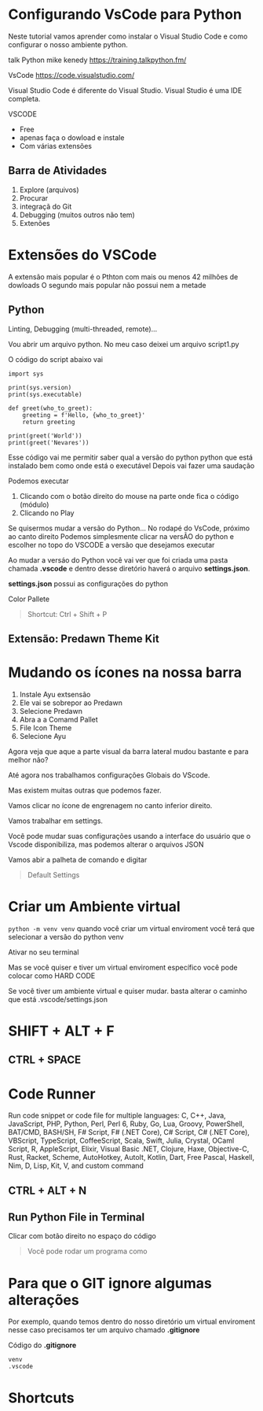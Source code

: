 # Configurando VsCode para Python
Neste tutorial vamos aprender como instalar o Visual Studio Code e como configurar o nosso ambiente python.

talk Python mike kenedy
https://training.talkpython.fm/

VsCode
https://code.visualstudio.com/

Visual Studio Code é diferente do Visual Studio.
Visual Studio é uma IDE completa.

VSCODE 
- Free
- apenas faça o dowload e instale
- Com várias extensões




## Barra de Atividades
1. Explore (arquivos)
2. Procurar 
3. integraçã do Git
4. Debugging (muitos outros não tem)
5. Extenões 

# Extensões do VSCode
A extensão mais popular é o Pthton com mais ou menos 42 milhões de dowloads
O segundo mais popular não possui nem a metade

## Python
Linting, Debugging (multi-threaded, remote)...

Vou abrir um arquivo python.
No meu caso deixei um arquivo script1.py

O código do script abaixo vai
````
import sys

print(sys.version)
print(sys.executable)

def greet(who_to_greet):
    greeting = f'Hello, {who_to_greet}'
    return greeting

print(greet('World'))
print(greet('Nevares'))
````

Esse código vai me permitir saber qual a versão do python python que está instalado bem como onde está o executável
Depois vai fazer uma saudação 

Podemos executar
1. Clicando com o botão direito do mouse na parte onde fica o código (módulo)
2. Clicando no Play



Se quisermos mudar a versão do Python... 
No rodapé do VsCode, próximo ao canto direito
Podemos simplesmente clicar na versÃO do python e escolher no topo do VSCODE a versão que desejamos executar

Ao mudar a versáo do Python você vai ver que foi criada uma pasta chamada __.vscode__ e dentro desse diretório haverá o arquivo __settings.json__.

__settings.json__ possui as configurações do python


Color Pallete
> Shortcut: Ctrl  + Shift + P

## Extensão: Predawn Theme Kit

# Mudando os ícones na nossa barra 
1. Instale Ayu extsensão
2. Ele vai se sobrepor ao Predawn
3. Selecione Predawn
4. Abra a a Comamd Pallet
5. File Icon Theme
6. Selecione Ayu

Agora veja que aque a parte visual da barra lateral mudou bastante e para melhor não?


Até agora nos trabalhamos configurações Globais do VScode.

Mas existem muitas outras que podemos fazer.

Vamos clicar no ícone de engrenagem no canto inferior direito.

Vamos trabalhar em settings.

Você pode mudar suas configurações usando a interface do usuário que o Vscode disponibiliza, mas podemos alterar o arquivos JSON

Vamos abir a palheta de comando e digitar
>Default Settings


# Criar um Ambiente virtual
```python -m venv venv```
quando você criar um virtual enviroment você terá que selecionar a versão do python venv

Ativar no seu terminal

Mas se você quiser e tiver um virtual enviroment específico você pode colocar como HARD CODE

Se você tiver um ambiente virtual e quiser mudar. basta alterar o caminho que está .vscode/settings.json


# SHIFT + ALT + F

## CTRL + SPACE

# Code Runner
Run code snippet or code file for multiple languages: C, C++, Java, JavaScript, PHP, Python, Perl, Perl 6, Ruby, Go, Lua, Groovy, PowerShell, BAT/CMD, BASH/SH, F# Script, F# (.NET Core), C# Script, C# (.NET Core), VBScript, TypeScript, CoffeeScript, Scala, Swift, Julia, Crystal, OCaml Script, R, AppleScript, Elixir, Visual Basic .NET, Clojure, Haxe, Objective-C, Rust, Racket, Scheme, AutoHotkey, AutoIt, Kotlin, Dart, Free Pascal, Haskell, Nim, D, Lisp, Kit, V, and custom command

## CTRL + ALT + N


## Run Python File in Terminal
Clicar com botão direito no espaço do código
> Você pode rodar um programa como 

# Para que o GIT ignore algumas alterações
Por exemplo, quando temos dentro do nosso diretório um virtual enviroment
nesse caso precisamos ter um arquivo chamado __.gitignore__

Código do __.gitignore__
```
venv
.vscode
```

# Shortcuts
